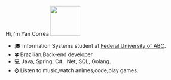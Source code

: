  Hi,i'm Yan Corrêa <img src="https://media.giphy.com/media/QXhSr6NDR4F5t69GL8/giphy.gif" height="80px" width="80px">
- :mortar_board: Information Systems student at [Federal University of ABC](unisales.br).
- :four_leaf_clover: Brazilian,Back-end developer
- :computer: Java, Spring, C#, .Net, SQL, Golang.
- :watch: Listen to music,watch animes,code,play games.
